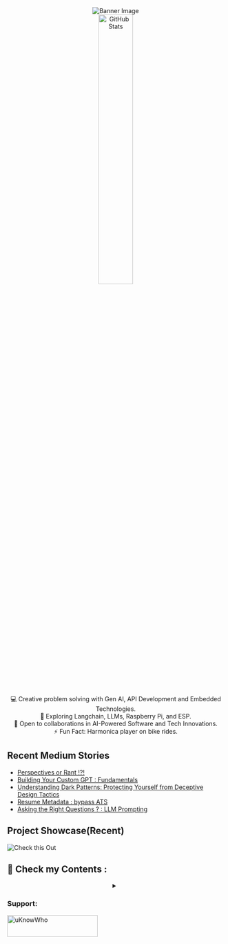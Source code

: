 <div align="center">
  <img src="https://github.com/mdabir1203/mdabir1203/assets/66947064/dc33981c-00bf-42e4-a644-06d63ecc16d7" alt="Banner Image" />
  
</div>

<div align="center">
  <img src="https://streak-stats.demolab.com?user=mdabir1203&theme=monokai-metallian&hide_border=true&border_radius=3&locale=de&date_format=M%20j%5B%2C%20Y%5D&mode=weekly" alt="GitHub Stats" width="40%" height="40%" />
</div>

<p style="text-align: center;">

<div align="center">
💻 Creative problem solving with Gen AI, API Development and Embedded Technologies.<br>
🌱 Exploring Langchain, LLMs, Raspberry Pi, and ESP.<br>
🚀 Open to collaborations in AI-Powered Software and Tech Innovations.<br>
⚡ Fun Fact: Harmonica player on bike rides. 
</p>
</div>



## Recent Medium Stories

<!-- BLOG-POST-LIST:START -->
- [Perspectives or Rant !?!](https://medium.com/@md.abir1203/perspectives-or-rant-54c15a49a790?source=rss-b62bf3bb75c7------2)
- [Building Your Custom GPT : Fundamentals](https://medium.com/@md.abir1203/building-your-custom-gpt-74fd362fe863?source=rss-b62bf3bb75c7------2)
- [Understanding Dark Patterns: Protecting Yourself from Deceptive Design Tactics](https://medium.com/@md.abir1203/understanding-dark-patterns-protecting-yourself-from-deceptive-design-tactics-4825d9c712f2?source=rss-b62bf3bb75c7------2)
- [Resume Metadata : bypass ATS](https://medium.com/@md.abir1203/resume-metadata-bypass-ats-c82b96284cdc?source=rss-b62bf3bb75c7------2)
- [Asking the Right Questions ? : LLM Prompting](https://medium.com/@md.abir1203/asking-the-right-questions-llm-prompting-01e7d52cfb9d?source=rss-b62bf3bb75c7------2)
<!-- BLOG-POST-LIST:END -->

## Project Showcase(Recent)
![Check this Out](https://github.com/mdabir1203/mdabir1203/assets/66947064/7a135765-a260-4183-8039-7879b0986a67)




## 👀 Check my Contents :


<div align="center">
<details>
 <summary></summary>
    <video src="https://github.com/mdabir1203/mdabir1203/assets/66947064/0d8e4dda-c4e2-48d7-b74f-ffedb2a30377" controls alt="Are you CringeWorthy?">
    </video>
    <figcaption>4r3 y0u Cr1n63W0r7hy?</figcaption>
  <a href="https://abir4.gumroad.com/l/dbnrjo" target="_blank">
  <img src="https://buymyproduct.png" alt="Buy Here">
</a>
</details>
</div>




**<h3 align="left">Support:</h3>**
<p><a href="https://www.buymeacoffee.com/uKnowWho"> <img align="left" src="https://cdn.buymeacoffee.com/buttons/v2/default-yellow.png" height="50" width="210" alt="uKnowWho" /></a></p><br><br>



